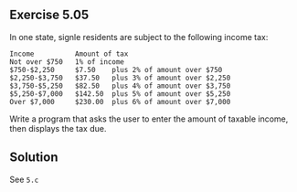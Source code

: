 ## Exercise 5.05

In one state, signle residents are subject to the following income tax:

```
Income          Amount of tax
Not over $750   1% of income
$750-$2,250     $7.50    plus 2% of amount over $750
$2,250-$3,750   $37.50   plus 3% of amount over $2,250
$3,750-$5,250   $82.50   plus 4% of amount over $3,750
$5,250-$7,000   $142.50  plus 5% of amount over $5,250
Over $7,000     $230.00  plus 6% of amount over $7,000
```

Write a program that asks the user to enter the amount of taxable income, then displays the tax due.

## Solution

See `5.c`